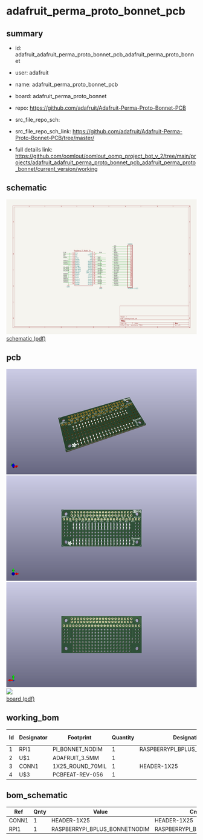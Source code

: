 # adafruit_perma_proto_bonnet_pcb
 
## summary 
* id: adafruit_adafruit_perma_proto_bonnet_pcb_adafruit_perma_proto_bonnet
* user: adafruit
* name: adafruit_perma_proto_bonnet_pcb
* board: adafruit_perma_proto_bonnet
* repo: https://github.com/adafruit/Adafruit-Perma-Proto-Bonnet-PCB



* src_file_repo_sch: 
* src_file_repo_sch_link: https://github.com/adafruit/Adafruit-Perma-Proto-Bonnet-PCB/tree/master/
* full details link: https://github.com/oomlout/oomlout_oomp_project_bot_v_2/tree/main/projects/adafruit_adafruit_perma_proto_bonnet_pcb_adafruit_perma_proto_bonnet/current_version/working  

## schematic  
![](working_schematic_600.png)  
[schematic (pdf)](working_schematic.pdf) 






















## pcb  
![](working_3d_600.png) 
![](working_3d_front_600.png)  
![](working_3d_back_600.png)  
![](working_600.png)  
[board (pdf)](working.pdf)  

## working_bom
| Id | Designator | Footprint | Quantity | Designation | Supplier and ref |  | None | 
| --- | --- | --- | --- | --- | --- | --- | --- | 
| 1 | RPI1 | PI_BONNET_NODIM | 1 | RASPBERRYPI_BPLUS_BONNETNODIM |  |  | [''] | 
| 2 | U$1 | ADAFRUIT_3.5MM | 1 |  |  |  | [''] | 
| 3 | CONN1 | 1X25_ROUND_70MIL | 1 | HEADER-1X25 |  |  | [''] | 
| 4 | U$3 | PCBFEAT-REV-056 | 1 |  |  |  | [''] | 


## bom_schematic
| Ref | Qnty | Value | Cmp name | Footprint | Description | Vendor | DNP | 
| --- | --- | --- | --- | --- | --- | --- | --- | 
| CONN1 | 1 | HEADER-1X25 | HEADER-1X25 | working:1X25_ROUND_70MIL |  |  |  | 
| RPI1 | 1 | RASPBERRYPI_BPLUS_BONNETNODIM | RASPBERRYPI_BPLUS_BONNETNODIM | working:PI_BONNET_NODIM |  |  |  | 



